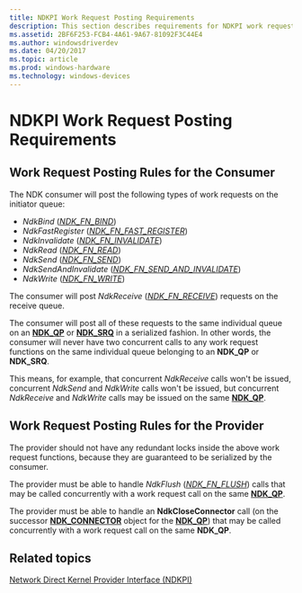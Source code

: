 ```yaml
---
title: NDKPI Work Request Posting Requirements
description: This section describes requirements for NDKPI work request posting
ms.assetid: 2BF6F253-FCB4-4A61-9A67-81092F3C44E4
ms.author: windowsdriverdev
ms.date: 04/20/2017
ms.topic: article
ms.prod: windows-hardware
ms.technology: windows-devices
---
```


# NDKPI Work Request Posting Requirements


## Work Request Posting Rules for the Consumer


The NDK consumer will post the following types of work requests on the initiator queue:

-   *NdkBind* ([*NDK\_FN\_BIND*](https://msdn.microsoft.com/library/windows/hardware/hh439859))
-   *NdkFastRegister* ([*NDK\_FN\_FAST\_REGISTER*](https://msdn.microsoft.com/library/windows/hardware/hh439887))
-   *NdkInvalidate* ([*NDK\_FN\_INVALIDATE*](https://msdn.microsoft.com/library/windows/hardware/hh439901))
-   *NdkRead* ([*NDK\_FN\_READ*](https://msdn.microsoft.com/library/windows/hardware/hh439906))
-   *NdkSend* ([*NDK\_FN\_SEND*](https://msdn.microsoft.com/library/windows/hardware/hh439914))
-   *NdkSendAndInvalidate* ([*NDK\_FN\_SEND\_AND\_INVALIDATE*](https://msdn.microsoft.com/library/windows/hardware/dn265507))
-   *NdkWrite* ([*NDK\_FN\_WRITE*](https://msdn.microsoft.com/library/windows/hardware/hh439917))

The consumer will post *NdkReceive* ([*NDK\_FN\_RECEIVE*](https://msdn.microsoft.com/library/windows/hardware/hh439907)) requests on the receive queue.

The consumer will post all of these requests to the same individual queue on an [**NDK\_QP**](https://msdn.microsoft.com/library/windows/hardware/hh439933) or [**NDK\_SRQ**](https://msdn.microsoft.com/library/windows/hardware/hh439939) in a serialized fashion. In other words, the consumer will never have two concurrent calls to any work request functions on the same individual queue belonging to an **NDK\_QP** or **NDK\_SRQ**.

This means, for example, that concurrent *NdkReceive* calls won't be issued, concurrent *NdkSend* and *NdkWrite* calls won't be issued, but concurrent *NdkReceive* and *NdkWrite* calls may be issued on the same [**NDK\_QP**](https://msdn.microsoft.com/library/windows/hardware/hh439933).

## Work Request Posting Rules for the Provider


The provider should not have any redundant locks inside the above work request functions, because they are guaranteed to be serialized by the consumer.

The provider must be able to handle *NdkFlush* ([*NDK\_FN\_FLUSH*](https://msdn.microsoft.com/library/windows/hardware/hh439889)) calls that may be called concurrently with a work request call on the same [**NDK\_QP**](https://msdn.microsoft.com/library/windows/hardware/hh439933).

The provider must be able to handle an **NdkCloseConnector** call (on the successor [**NDK\_CONNECTOR**](https://msdn.microsoft.com/library/windows/hardware/hh439852) object for the [**NDK\_QP**](https://msdn.microsoft.com/library/windows/hardware/hh439933)) that may be called concurrently with a work request call on the same **NDK\_QP**.

## Related topics


[Network Direct Kernel Provider Interface (NDKPI)](network-direct-kernel-programming-interface--ndkpi-.md)

 

 






